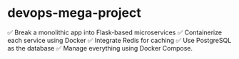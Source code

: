# devops-mega-project
✅ Break a monolithic app into Flask-based microservices
✅ Containerize each service using Docker
✅ Integrate Redis for caching
✅ Use PostgreSQL as the database
✅ Manage everything using Docker Compose.
